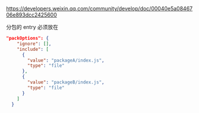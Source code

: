 <https://developers.weixin.qq.com/community/develop/doc/00040e5a0846706e893dcc2425600>

分包的 entry 必须放在

```json
"packOptions": {
    "ignore": [],
    "include": [
      {
        "value": "packageA/index.js",
        "type": "file"
      },
      {
        "value": "packageB/index.js",
        "type": "file"
      }
    ]
  }
```
